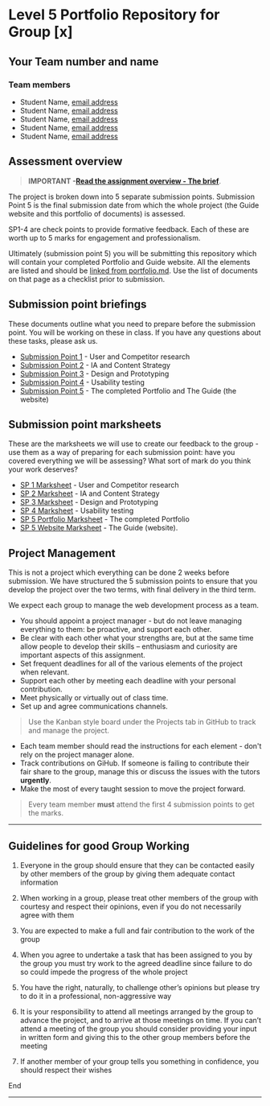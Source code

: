 # Level 5 Portfolio Repository for Group [x]

<!-- Complete these first two sections. -->

## Your Team number and name

### Team members

- Student Name, [email address](mailto:myaddress@test.com)
- Student Name, [email address](mailto:myaddress@test.com)
- Student Name, [email address](mailto:myaddress@test.com)
- Student Name, [email address](mailto:myaddress@test.com)
- Student Name, [email address](mailto:myaddress@test.com)

## Assessment overview

>**IMPORTANT -[Read the assignment overview - The brief](the-brief.md)**.

The project is broken down into 5 separate submission points. Submission Point 5 is the final submission date from which the whole project (the Guide website and this portfolio of documents) is assessed. 

SP1-4 are check points to provide formative feedback. Each of these are worth up to 5 marks for engagement and professionalism.

Ultimately (submission point 5) you will be submitting this repository which will contain your completed Portfolio and Guide website. All the elements are listed and should be [linked from portfolio.md](portfolio.md). Use the list of documents on that page as a checklist prior to submission.

## Submission point briefings

These documents outline what you need to prepare before the submission point. You will be working on these in class. If you have any questions about these tasks, please ask us.

- [Submission Point 1](1_User_and_Competitor_Research/README.md) - User and Competitor research
- [Submission Point 2](2_IA_and_Content_Strategy/README.md) - IA and Content Strategy
- [Submission Point 3](3_Design_&_Prototyping/README.md) - Design and Prototyping
- [Submission Point 4](4_Usability_Testing/README.md) - Usability testing
- [Submission Point 5](5_QA_and_The_Guide/README.md) - The completed Portfolio and The Guide (the website)

## Submission point marksheets

These are the marksheets we will use to create our feedback to the group - use them as a way of preparing for each submission point: have you covered everything we will be assessing? What sort of mark do you think your work deserves?

- [SP 1 Marksheet](marksheets/sp1-marksheet.docx) - User and Competitor research
- [SP 2 Marksheet](marksheets/sp2-marksheet.docx) - IA and Content Strategy
- [SP 3 Marksheet](marksheets/sp3-marksheet.docx) - Design and Prototyping
- [SP 4 Marksheet](marksheets/sp4-marksheet.docx)  - Usability testing
- [SP 5 Portfolio Marksheet](marksheets/sp5-portfolio-marksheet.docx) - The completed Portfolio
- [SP 5 Website Marksheet](marksheets/sp5-website-marksheet.docx) - The Guide (website).

## Project Management

This is not a project which everything can be done 2 weeks before submission. We have structured the 5 submission points to ensure that you develop the project over the two terms, with final delivery in the third term.

We expect each group to manage the web development process as a team. 

* You should appoint a project manager - but do not leave managing everything to them: be proactive, and support each other.
* Be clear with each other what your strengths are, but at the same time allow people to develop their skills – enthusiasm and curiosity are important aspects of this assignment.
* Set frequent deadlines for all of the various elements of the project when relevant.
* Support each other by meeting each deadline with your personal contribution.
* Meet physically or virtually out of class time.
* Set up and agree communications channels.

>Use the Kanban style board under the Projects tab in GitHub to track and manage the project.

* Each team member should read the instructions for each element - don't rely on the project manager alone.
* Track contributions on GiHub. If someone is failing to contribute their fair share to the group, manage this or discuss the issues with the tutors **urgently**.
* Make the most of every taught session to move the project forward.

>Every team member **must** attend the first 4 submission points to get the marks.

---

## Guidelines for good Group Working

1. Everyone in the group should ensure that they can be contacted easily by other members of the group by giving them adequate contact information

2. When working in a group, please treat other members of the group with courtesy and respect their opinions, even if you do not necessarily agree with them

3. You are expected to make a full and fair contribution to the work of the group

4. When you agree to undertake a task that has been assigned to you by the group you must try work to the agreed deadline since failure to do so could impede the progress of the whole project

5. You have the right, naturally, to challenge other’s opinions but please try to do it in a professional, non-aggressive way

6. It is your responsibility to attend all meetings arranged by the group to advance the project, and to arrive at those meetings on time.  If you can’t attend a meeting of the group you should consider providing your input in written form and giving this to the other group members before the meeting

7. If another member of your group tells you something in confidence, you should respect their wishes

End

---
